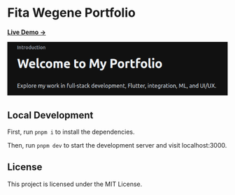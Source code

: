 # Fita Wegene Portfolio



[**Live Demo →**](https://fita-wegene.vercel.app)

[![](.github/image.png)](https://fita-wegene.vercel.app)


## Local Development

First, run `pnpm i` to install the dependencies.

Then, run `pnpm dev` to start the development server and visit localhost:3000.

## License

This project is licensed under the MIT License.
